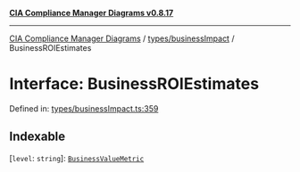 [**CIA Compliance Manager Diagrams v0.8.17**](../../../README.md)

***

[CIA Compliance Manager Diagrams](../../../modules.md) / [types/businessImpact](../README.md) / BusinessROIEstimates

# Interface: BusinessROIEstimates

Defined in: [types/businessImpact.ts:359](https://github.com/Hack23/cia-compliance-manager/blob/6a2219920f4c187f7eafa3e355e36b35c9c19248/src/types/businessImpact.ts#L359)

## Indexable

\[`level`: `string`\]: [`BusinessValueMetric`](BusinessValueMetric.md)
